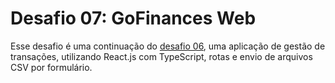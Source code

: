 # Desafio 07: GoFinances Web

Esse desafio é uma continuação do [desafio 06](https://github.com/jheanr/gostack-challenge-6), uma aplicação de gestão de transações, utilizando React.js com TypeScript, rotas e envio de arquivos CSV por formulário.
